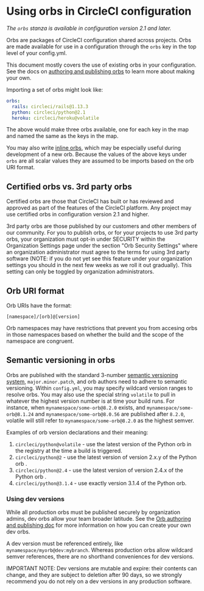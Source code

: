 # Using orbs in CircleCI configuration
_The `orbs` stanza is available in configuration version 2.1 and later._

Orbs are packages of CircleCI configuration shared across projects. Orbs are made available for use in a configuration through the `orbs` key in the top level of your config.yml.

This document mostly covers the use of existing orbs in your configuration. See the docs on [authoring and publishing orbs](orbs-authoring.md) to learn more about making your own.

Importing a set of orbs might look like:

```yaml
orbs:
  rails: circleci/rails@1.13.3
  python: circleci/python@2.1
  heroku: circleci/heroku@volatile
```

The above would make three orbs available, one for each key in the map and named the same as the keys in the map. 

You may also write [inline orbs](inline-orbs.md), which may be especially useful during development of a new orb. Because the values of the above keys under `orbs` are all scalar values they are assumed to be imports based on the orb URI format.

## Certified orbs vs. 3rd party orbs
Certified orbs are those that CircleCI has built or has reviewed and approved as part of the features of the CircleCI platform. Any project may use certified orbs in configuration version 2.1 and higher. 

3rd party orbs are those published by our customers and other members of our community. For you to publish orbs, or for your projects to use 3rd party orbs, your organization must opt-in under SECURITY within the Organization Settings page under the section "Orb Security Settings" where an organization administrator must agree to the terms for using 3rd party software (NOTE: if you do not yet see this feature under your organization settings you should in the next few weeks as we roll it out gradually). This setting can only be toggled by organization administrators.

## Orb URI format
Orb URIs have the format:

`[namespace]/[orb]@[version]`

Orb namespaces may have restrictions that prevent you from accesing orbs in those namespaces based on whether the build and the scope of the namespace are congruent.

## Semantic versioning in orbs
Orbs are published with the standard 3-number [semantic versioning system](https://semver.org/), `major.minor.patch`, and orb authors need to adhere to semantic versioning. Within `config.yml`, you may specify wildcard version ranges to resolve orbs. You may also use the special string `volatile` to pull in whatever the highest version number is at time your build runs. For instance, when `mynamespace/some-orb@8.2.0` exists, and `mynamespace/some-orb@8.1.24` and `mynamespace/some-orb@8.0.56` are published after `8.2.0`, volatile will still refer to `mynamespace/some-orb@8.2.0` as the highest semver.

Examples of orb version declarations and their meaning:

1. `circleci/python@volatile` - use the latest version of the Python orb in the registry at the time a build is triggered.
2. `circleci/python@2` - use the latest version of version 2.x.y of the Python orb .
3. `circleci/python@2.4` - use the latest version of version 2.4.x of the Python orb .
4. `circleci/python@3.1.4` - use exactly version 3.1.4 of the Python orb.

### Using dev versions
While all production orbs must be published securely by organization admins, dev orbs allow your team broader latitude. See the [Orb authoring and publishing doc](orbs-authoring.md) for more information on how you can create your own dev orbs.

A dev version must be referenced entirely, like `mynamespace/myorb@dev:mybranch`. Whereas production orbs allow wildcard semver references, there are no shorthand conveniences for dev versions. 

IMPORTANT NOTE: Dev versions are mutable and expire: their contents can change, and they are subject to deletion after 90 days, so we strongly recommend you do not rely on a dev versions in any production software.
